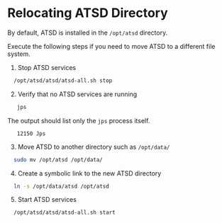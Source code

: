 # Relocating ATSD Directory

By default, ATSD is installed in the `/opt/atsd` directory.

Execute the following steps if you need to move ATSD to a different file system.

1. Stop ATSD services

```sh
  /opt/atsd/atsd/atsd-all.sh stop
```

2. Verify that no ATSD services are running

```sh
   jps
```

   The output should list only the `jps` process itself.

```
   12150 Jps
```

3. Move ATSD to another directory such as `/opt/data/`

```sh
  sudo mv /opt/atsd /opt/data/
```

4. Create a symbolic link to the new ATSD directory

```sh
  ln -s /opt/data/atsd /opt/atsd
```

5. Start ATSD services

```sh
  /opt/atsd/atsd/atsd-all.sh start
```

